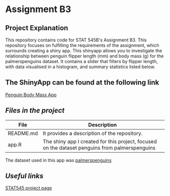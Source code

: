 # Assignment B3

## Project Explanation
This repository contains code for STAT 545B's Assignment B3. This repository focuses on fulfilling the requirements of the assignment, which surrounds creating a shiny app. This shinyapp allows you to investigate the relationship between penguin flipper length (mm) and body mass (g) for the palmerspenguins dataset. It contains a slider that filters by flipper length, with data visualised in a histogram, and summary statistics listed below.

## The ShinyApp can be found at the following link
[Penguin Body Mass App](https://base-editor.shinyapps.io/be-shiny-penguins/)

## _Files in the project_
| File                  | Description                                                                                                                                                                                     |
|-----------------------|-------------------------------------------------------------------------------------------------------------------------------------------------------------------------------------------------|
| README.md             | It provides a description of the repository.                                                                                                                               |
| app.R                 | The shiny app I created for this project, focused on the dataset penguins from palmerspenguins |

The dataset used in this app was [palmerspenguins](https://allisonhorst.github.io/palmerpenguins/)

## _Useful links_
[STAT545 project page](https://stat545.stat.ubc.ca/assignments/assignment-b3/)

